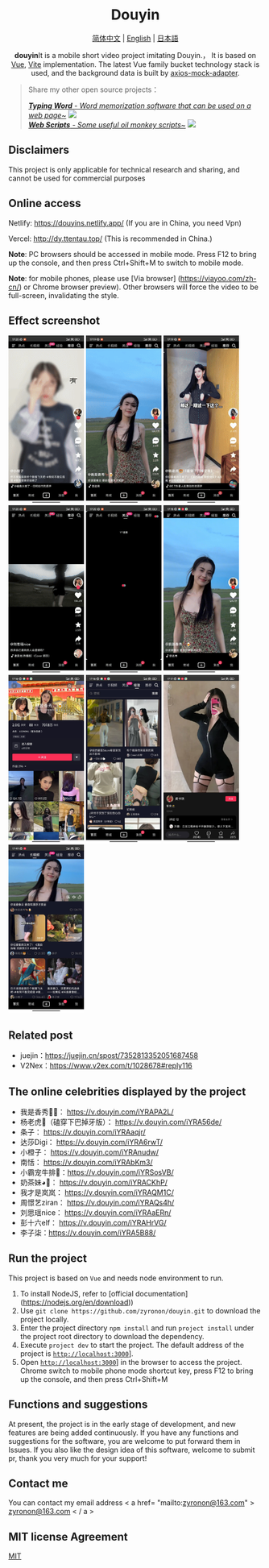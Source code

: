 <h1 align="center">
  Douyin
</h1>

<p align="center">
<a href="../README.md">简体中文</a> |
<a href="README-en-US.md">English</a> |
<a href="README-ja-JP.md">日本語</a>
</p>

<p align="center">
 <b>douyin</b>It is a mobile short video project imitating Douyin.，
It is based on <a href="https://v3.cn.vuejs.org">Vue</a>, <a href="https://cn.vitejs.dev/">Vite</a> implementation.
The latest Vue family bucket technology stack is used, and the background data is built by <a href="https://github.com/ctimmerm/axios-mock-adapter">axios-mock-adapter</a>.
</p>


> Share my other open source projects：
>
>_[**Typing Word** - Word memorization software that can be used on a web page~](https://github.com/zyronon/typing-word) <img src="https://img.shields.io/github/stars/zyronon/typing-word.svg?style=flat-square&label=Star&color=4285dd&logo=github" height="16px" />_  
> _[**Web Scripts** - Some useful oil monkey scripts~](https://github.com/zyronon/web-scripts) <img src="https://img.shields.io/github/stars/zyronon/web-scripts.svg?style=flat-square&label=Star&color=4285dd&logo=github" height="16px" />_


## Disclaimers

This project is only applicable for technical research and sharing, and cannot be used for commercial purposes

## Online access

Netlify: <https://douyins.netlify.app/> (If you are in China, you need Vpn)

Vercel: <http://dy.ttentau.top/> (This is recommended in China.)

**Note**: PC browsers should be accessed in mobile mode.
Press F12 to bring up the console, and then press Ctrl+Shift+M to switch to mobile mode.

**Note**: for mobile phones, please use [Via browser] (https://viayoo.com/zh-cn/) or Chrome browser preview).
Other browsers will force the video to be full-screen, invalidating the style.

## Effect screenshot

<div>
<img width="150px"    src='imgs/1.gif' />
<img width="150px"    src='imgs/2.gif' />
<img width="150px"    src='imgs/3.gif' />
<img width="150px"    src='imgs/4.gif' />
<img width="150px"    src='imgs/5.gif' />
<img width="150px"    src='imgs/img-1.jpg' />
<img width="150px"    src='imgs/img-2.jpg' />
<img width="150px"    src='imgs/img-3.jpg' />
<img width="150px"    src='imgs/img-4.jpg' />
<img width="150px"    src='imgs/img-5.jpg' />
</div>

## Related post

- juejin：https://juejin.cn/spost/7352813352051687458
- V2Nex：https://www.v2ex.com/t/1028678#reply116

## The online celebrities displayed by the project

- 我是香秀🐂🍺： https://v.douyin.com/iYRAPA2L/
- 杨老虎🐯（磕穿下巴掉牙版）： https://v.douyin.com/iYRA56de/
- 条子： https://v.douyin.com/iYRAaqjr/
- 达莎Digi： https://v.douyin.com/iYRA6rwT/
- 小橙子： https://v.douyin.com/iYRAnudw/
- 南恬： https://v.douyin.com/iYRAbKm3/
- 小霸宠牛排🥩：https://v.douyin.com/iYRSosVB/
- 奶茶妹◕🌱： https://v.douyin.com/iYRACKhP/
- 我才是岚岚： https://v.douyin.com/iYRAQM1C/
- 周憬艺ziran： https://v.douyin.com/iYRAQs4h/
- 刘思瑶nice： https://v.douyin.com/iYRAaERn/
- 彭十六elf： https://v.douyin.com/iYRAHrVG/
- 李子柒：https://v.douyin.com/iYRA5B88/

## Run the project

This project is based on `Vue` and needs node environment to run.

1. To install NodeJS, refer to [official documentation] (https://nodejs.org/en/download))
2. Use `git clone https://github.com/zyronon/douyin.git` to download the project locally.
3. Enter the project directory `npm install` and run `project install` under the project root directory to download the
   dependency.
4. Execute `project dev` to start the project. The default address of the project
   is [`http://localhost:3000`](http://localhost:3000)].
5. Open [`http://localhost:3000`](http://localhost:3000)] in the browser to access the project.
   Chrome switch to mobile phone mode shortcut key, press F12 to bring up the console, and then press Ctrl+Shift+M

## Functions and suggestions

At present, the project is in the early stage of development, and new features are being added continuously. If you have
any functions and suggestions for the software, you are welcome to put forward them in Issues.
If you also like the design idea of this software, welcome to submit pr, thank you very much for your support!

## Contact me

You can contact my email address < a href= "mailto:zyronon@163.com" > zyronon@163.com < / a >

## MIT license Agreement

[MIT](../LICENSE)

